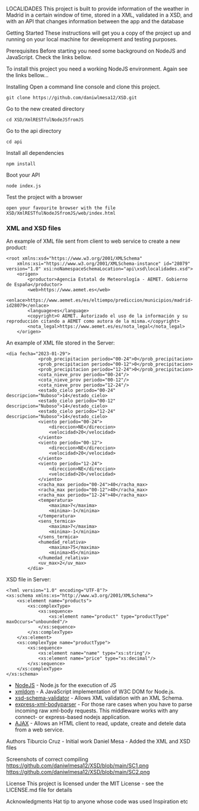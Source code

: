 LOCALIDADES
This project is built to provide information of the weather in Madrid in a certain window of time, stored in a XML, validated in a XSD, and with an API that changes information between the app and the database

Getting Started
These instructions will get you a copy of the project up and running on your local machine for development and testing purposes. 

Prerequisites
Before starting you need some background on NodeJS and JavaScript. Check the links bellow.

To install this project you need a working NodeJS environment. Again see the links bellow...

Installing
Open a command line console and clone this project.

```
git clone https://github.com/daniwlmesa12/XSD.git
```

Go to the new created directory

```
cd XSD/XmlRESTfulNodeJSfromJS
```

Go to the api directory

```
cd api
```

Install all dependencies

```
npm install
```

Boot your API

```
node index.js
```

Test the project with a browser

```
open your favourite browser with the file XSD/XmlRESTfulNodeJSfromJS/web/index.html
```

### XML and XSD files 

An example of XML file sent from client to web service to create a new product:

```
<root xmlns:xsd="https://www.w3.org/2001/XMLSchema"
    xmlns:xsi="https://www.w3.org/2001/XMLSchema-instance" id="28079" version="1.0" xsi:noNamespaceSchemaLocation="api\xsd\localidades.xsd">
    <origen>
        <productor>Agencia Estatal de Meteorología - AEMET. Gobierno de España</productor>
        <web>https://www.aemet.es</web>
        <enlace>https://www.aemet.es/es/eltiempo/prediccion/municipios/madrid-id28079</enlace>
        <language>es</language>
        <copyright>© AEMET. Autorizado el uso de la información y su reproducción citando a AEMET como autora de la misma.</copyright>
        <nota_legal>https://www.aemet.es/es/nota_legal</nota_legal>
    </origen>
```

An example of XML file stored in the Server:

```
<dia fecha="2023-01-29">
            <prob_precipitacion periodo="00-24">0</prob_precipitacion>
            <prob_precipitacion periodo="00-12">0</prob_precipitacion>
            <prob_precipitacion periodo="12-24">0</prob_precipitacion>
            <cota_nieve_prov periodo="00-24"/>
            <cota_nieve_prov periodo="00-12"/>
            <cota_nieve_prov periodo="12-24"/>
            <estado_cielo periodo="00-24" descripcion="Nuboso">14</estado_cielo>
            <estado_cielo periodo="00-12" descripcion="Nuboso">14</estado_cielo>
            <estado_cielo periodo="12-24" descripcion="Nuboso">14</estado_cielo>
            <viento periodo="00-24">
                <direccion>NE</direccion>
                <velocidad>20</velocidad>
            </viento>
            <viento periodo="00-12">
                <direccion>NE</direccion>
                <velocidad>20</velocidad>
            </viento>
            <viento periodo="12-24">
                <direccion>NE</direccion>
                <velocidad>20</velocidad>
            </viento>
            <racha_max periodo="00-24">40</racha_max>
            <racha_max periodo="00-12">40</racha_max>
            <racha_max periodo="12-24">40</racha_max>
            <temperatura>
                <maxima>7</maxima>
                <minima>-1</minima>
            </temperatura>
            <sens_termica>
                <maxima>7</maxima>
                <minima>-1</minima>
            </sens_termica>
            <humedad_relativa>
                <maxima>75</maxima>
                <minima>45</minima>
            </humedad_relativa>
            <uv_max>2</uv_max>
        </dia>
```

XSD file in Server:

```
<?xml version="1.0" encoding="UTF-8"?>
<xs:schema xmlns:xs="http://www.w3.org/2001/XMLSchema">  
    <xs:element name="products">
        <xs:complexType>
            <xs:sequence>
                <xs:element name="product" type="productType" maxOccurs="unbounded"/>
            </xs:sequence>
        </xs:complexType>
    </xs:element>
    <xs:complexType name="productType">
        <xs:sequence>
            <xs:element name="name" type="xs:string"/>
            <xs:element name="price" type="xs:decimal"/>
        </xs:sequence>                        
    </xs:complexType>
</xs:schema>
```

* [NodeJS](https://nodejs.org/es/) - Node.js for the execution of JS
* [xmldom](https://github.com/jindw/xmldom) - A JavaScript implementation of W3C DOM for Node.js.
* [xsd-schema-validator](https://www.npmjs.com/package/xsd-schema-validator) - Allows XML validation with an XML Schema.
* [express-xml-bodyparser](https://github.com/remind101/express-xml-bodyparser) - For those rare cases when you have to parse incoming raw xml-body requests. This middleware works with any connect- or express-based nodejs application.
* [AJAX](https://www.w3schools.com/js/js_ajax_intro.asp) - Allows an HTML client to read, update, create and detele data from a web service.

Authors
Tiburcio Cruz - Initial work
Daniel Mesa - Added the XML and XSD files


Screenshots of correct compiling
https://github.com/daniwlmesa12/XSD/blob/main/SC1.png
https://github.com/daniwlmesa12/XSD/blob/main/SC2.png

License
This project is licensed under the MIT License - see the LICENSE.md file for details

Acknowledgments
Hat tip to anyone whose code was used
Inspiration
etc
